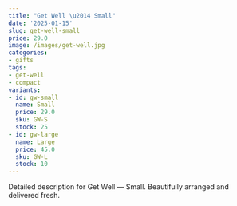 ```yaml
---
title: "Get Well \u2014 Small"
date: '2025-01-15'
slug: get-well-small
price: 29.0
image: /images/get-well.jpg
categories:
- gifts
tags:
- get-well
- compact
variants:
- id: gw-small
  name: Small
  price: 29.0
  sku: GW-S
  stock: 25
- id: gw-large
  name: Large
  price: 45.0
  sku: GW-L
  stock: 10
---
```


Detailed description for Get Well — Small. Beautifully arranged and delivered fresh.
